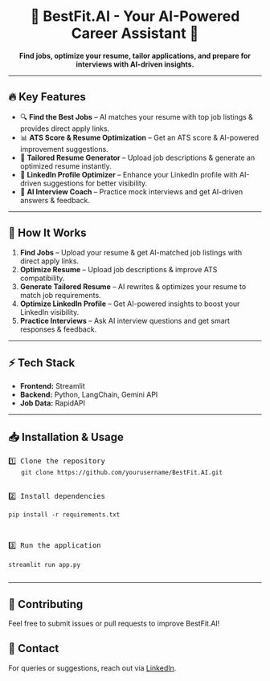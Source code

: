 <!DOCTYPE html>
<html lang="en">
<head>
    <meta charset="UTF-8">
    <meta name="viewport" content="width=device-width, initial-scale=1.0">
</head>
<body>

<h1 align="center">🚀 BestFit.AI - Your AI-Powered Career Assistant 🎯</h1>

<p align="center">
    <b>Find jobs, optimize your resume, tailor applications, and prepare for interviews with AI-driven insights.</b>
</p>

<hr>

<h2>🔥 Key Features</h2>
<ul>
    <li>🔍 <b>Find the Best Jobs</b> – AI matches your resume with top job listings & provides direct apply links.</li>
    <li>📊 <b>ATS Score & Resume Optimization</b> – Get an ATS score & AI-powered improvement suggestions.</li>
    <li>📝 <b>Tailored Resume Generator</b> – Upload job descriptions & generate an optimized resume instantly.</li>
    <li>🔗 <b>LinkedIn Profile Optimizer</b> – Enhance your LinkedIn profile with AI-driven suggestions for better visibility.</li>
    <li>🎯 <b>AI Interview Coach</b> – Practice mock interviews and get AI-driven answers & feedback.</li>
</ul>

<hr>

<h2>📌 How It Works</h2>
<ol>
    <li><b>Find Jobs</b> – Upload your resume & get AI-matched job listings with direct apply links.</li>
    <li><b>Optimize Resume</b> – Upload job descriptions & improve ATS compatibility.</li>
    <li><b>Generate Tailored Resume</b> – AI rewrites & optimizes your resume to match job requirements.</li>
    <li><b>Optimize LinkedIn Profile</b> – Get AI-powered insights to boost your LinkedIn visibility.</li>
    <li><b>Practice Interviews</b> – Ask AI interview questions and get smart responses & feedback.</li>
</ol>

<hr>

<h2>⚡ Tech Stack</h2>
<ul>
    <li><b>Frontend:</b> Streamlit</li>
    <li><b>Backend:</b> Python, LangChain, Gemini API</li>
    <li><b>Job Data:</b> RapidAPI</li>
</ul>

<hr>

<h2>📥 Installation & Usage</h2>
<pre>
1️⃣ Clone the repository  
   <code>git clone https://github.com/yourusername/BestFit.AI.git</code>

2️⃣ Install dependencies  
   <code>pip install -r requirements.txt</code>

3️⃣ Run the application  
   <code>streamlit run app.py</code>
</pre>

<hr>

<h2>🙌 Contributing</h2>
<p>Feel free to submit issues or pull requests to improve BestFit.AI!</p>

<h2>📩 Contact</h2>
<p>For queries or suggestions, reach out via <a href="https://www.linkedin.com/in/areenjain">LinkedIn</a>.</p>

</body>
</html>

